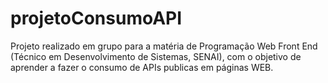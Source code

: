 # projetoConsumoAPI
Projeto realizado em grupo para a matéria de Programação Web Front End (Técnico em Desenvolvimento de Sistemas, SENAI), com o objetivo de aprender a fazer o consumo de APIs publicas em páginas WEB.
